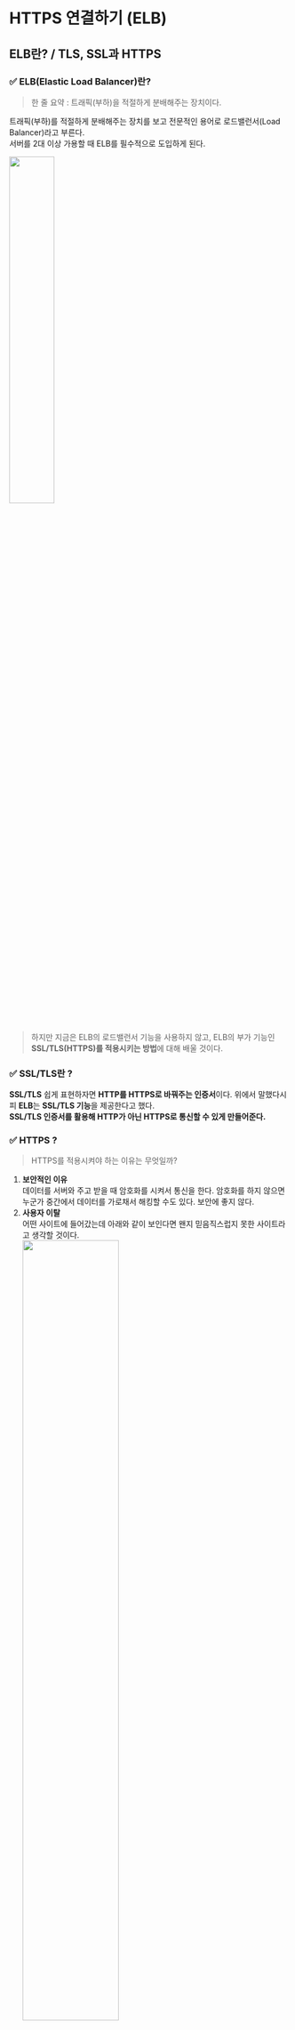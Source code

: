 # HTTPS 연결하기 (ELB)
## ELB란? / TLS, SSL과 HTTPS
### ✅ ELB(Elastic Load Balancer)란? 
> 한 줄 요약 : 트래픽(부하)을 적절하게 분배해주는 장치이다. 

트래픽(부하)를 적절하게 분배해주는 장치를 보고 전문적인 용어로 로드밸런서(Load Balancer)라고 부른다.<br> 
서버를 2대 이상 가용할 때 ELB를 필수적으로 도입하게 된다. 

<img src="https://github.com/hyewon218/kim-jpa2/assets/126750615/b2044505-6f5b-4f91-8f0b-eb949f3ef7b0" width="40%"/><br>

> 하지만 지금은 ELB의 로드밸런서 기능을 사용하지 않고, ELB의 부가 기능인 **SSL/TLS(HTTPS)를 적용시키는 방법**에 대해 배울 것이다.

### ✅ SSL/TLS란 ? 
**SSL/TLS** 쉽게 표현하자면 **HTTP를 HTTPS로 바꿔주는 인증서**이다.
위에서 말했다시피 **ELB**는 **SSL/TLS 기능**을 제공한다고 했다.<br> 
**SSL/TLS 인증서를 활용해 HTTP가 아닌 HTTPS로 통신할 수 있게 만들어준다.**

### ✅ HTTPS ? 
> HTTPS를 적용시켜야 하는 이유는 무엇일까? 
1. **보안적인 이유**<br>
데이터를 서버와 주고 받을 때 암호화를 시켜서 통신을 한다. 암호화를 하지 않으면 누군가 중간에서 데이터를 가로채서 해킹할 수도 있다. 보안에 좋지 않다.
2. **사용자 이탈**<br>
어떤 사이트에 들어갔는데 아래와 같이 보인다면 왠지 믿음직스럽지 못한 사이트라고 생각할 것이다.<br>
<img src="https://github.com/hyewon218/kim-jpa2/assets/126750615/635cd71b-c5ed-4880-b0eb-225107c1633c" width="60%"/><br>

### ✅ 현업에서는 ?
대부분의 웹 사이트에서 HTTPS를 적용시킨다.<br>
<img src="https://github.com/hyewon218/kim-jpa2/assets/126750615/ce72aa66-eaf6-46ab-a3a6-cf931dbbad09" width="60%"/><br>
HTTPS 인증을 받은 웹 사이트가 백엔드 서버와 통신하려면, 백엔드 서버의 주소도 HTTPS 인증을 받아야 한다.<br> 
따라서 백엔드 서버와 통신할 때도 IP 주소로 통신하는 게 아니라, HTTPS 인증을 받은 도메인 주소로 통신을 한다. 

주로 도메인을 구성할 때 아래와 같이 많이 구성한다.
- 웹 사이트 주소 : `**https**://jscode-edu.co.kr`
- 백엔드 API 서버 주소 : `**https**://api.jscode-edu.co.kr`

<br>

## ELB를 활용한 아키텍처 구성
### ✅ ELB를 활용한 아키텍처 구성
<img src="https://github.com/hyewon218/kim-jpa2/assets/126750615/f4466d76-639d-4dbc-be70-2cc0fcf4b810" width="30%"/><br>
ELB 도입 전 아키텍처<br>
<img src="https://github.com/hyewon218/kim-jpa2/assets/126750615/77ffc65f-83d2-4090-b0c9-4e4adfb08f97" width="50%"/><img src="https://github.com/hyewon218/kim-jpa2/assets/126750615/470f0ee1-e531-4c9a-9f9a-ba4157baacf3" width="50%"/><br>
ELB 도입 후 아키텍처<br>

ELB를 사용하기 전의 아키텍처는 사용자들이 EC2의 IP 주소 또는 도메인 주소에 직접 요청을 보내는 구조였다.
하지만 ELB를 추가적으로 도입함으로써 사용자들이 EC2에 직접적으로 요청을 보내지 않고 `ELB`를 향해 요청을 보내도록 구성할 것이다.<br> 
그래서 EC2 달았던 도메인도 ELB에 달 것이고, HTTPS도 ELB의 도메인에 적용시킬 예정이다.

<br>

## [실습] 1. ELB 셋팅하기 - 기본 구성
### ✅ 1. 리전 선택하기
`AWS EC2` `로드밸런서` 서비스로 들어가서 리전(Region)을 선택해야 한다.<br>
<img src="https://github.com/hyewon218/kim-jpa2/assets/126750615/9faa5eb7-7662-4af3-af19-2c40fbc3dd92" width="20%"/><img src="https://github.com/hyewon218/kim-jpa2/assets/126750615/32ee4237-41fc-4d84-9623-184c36a84c4e" width="40%"/><br>

### ✅ 2. 로드 밸런서 유형 선택하기
**2.1. 로드 밸런서 생성하기**<br>
<img src="https://github.com/hyewon218/kim-jpa2/assets/126750615/bff145d7-7d90-469e-ae72-be5eddc66efc" width="60%"/><br>

**2.2. 로드 밸런서 유형 선택하기**
3가지 로드 밸런서 유형 중 Application Load Balancer(ALB)를 선택하면 된다.
<img src="https://github.com/hyewon218/kim-jpa2/assets/126750615/ea91ef51-0b3d-43d7-b301-fe72a367b312" width="60%"/><br>
**참고)** **Application Load Balancer를 선택한 이유**를 간단하게 들자면 **HTTP, HTTPS에 대한 특징을 활용하기 위함**이다.
Application Load Balancer, Network Load Balancer, Gateway Load Balancer의 차이를 아는 건 AWS 입문자 입장에서 크게 중요한 부분이 아니다.<br> 
그러니 Application Load Balancer를 선택한 이유가 이해되지 않아도 넘어가도 괜찮다.

### ✅ 3. 기본 구성
<img src="https://github.com/hyewon218/kim-jpa2/assets/126750615/ef0441f7-d2a1-4405-898a-501928c9b511" width="60%"/><br>
- **인터넷 경계**와 **내부**라는 옵션이 있다. **내부** 옵션은 Private IP를 활용할 때 사용한다.<br> 
   입문 강의에서는 VPC, Private IP에 대한 개념을 활용하지 않을 예정이라 **인터넷 경계** 옵션을 선택하면 된다.
- **IPv4**와 **듀얼 스택**이라는 옵션이 있다. IPv6을 사용하는 EC2 인스턴스가 없다면 **IPv4**를 선택하면 된다.<br>
   우리가 만든 EC2 인스턴스는 전부 IPv4로 이루어져 있다.
    - **참고) IPv4와 IPv6의 차이**
      IPv4 주소는 `121.13.0.5`와 같은 IP 주소를 의미한다. <br>
      그런데 IPv4 주소가 고갈될 것으로 예측하고 IPv6을 추가로 만들어낸다.<br> 
      IPv6은 IPv4보다 훨씬 더 많은 주소값을 만들어낼 수 있게 구성했다. IPv6의 형태는 `2dfc:0:0:0:0217:cbff:fe8c:0`와 같다.

### ✅ 4. 네트워크 매핑
로드 밸런서가 어떤 **가용 영역**으로만 트래픽을 보낼 건지 제한하는 기능이다.<br>
아직 가용 영역에 대한 개념을 배우지 않았다. AWS 입문자한테는 별로 중요한 개념이 아니다.<br>
가용 영역에 제한을 두지 않고 모든 영역에 트래픽을 보내게 설정하자. 즉, **모든 가용 영역에 다 체크하자.**<br>
<img src="https://github.com/hyewon218/kim-jpa2/assets/126750615/67e0945c-82bc-4297-a512-d441d79528a8" width="60%"/><br>

<br>

## [실습] 2. ELB 셋팅하기 - 보안그룹
### ✅ 보안 그룹
#### `AWS EC2 보안 그룹`에서 보안 그룹 생성하기
<img src="https://github.com/hyewon218/kim-jpa2/assets/126750615/dca1cb85-0ba1-4ea3-8561-8808594b8a0c" width="60%"/><br>
- ELB의 특성상 인바운드 규칙에 `80`(HTTP), `443`(HTTPS) 포트로 모든 IP에 대해 요청을 받을 수 있게 설정해야 한다.

#### ELB 만드는 창으로 돌아와서 보안 그룹 등록하기
<img src="https://github.com/hyewon218/kim-jpa2/assets/126750615/9d6ba7f9-e4f1-470c-89e7-3ca534a72f4f" width="60%"/><br>


<br>

## [실습] 3. ELB 셋팅하기 - 리스너 및 라우팅 / 헬스 체크
### ✅ 1. 대상 그룹(Target Group) 설정하기
리스너 및 라우팅 설정은 ELB로 들어온 요청을 어떤 EC2 인스턴스에 전달할 건지를 설정하는 부분이다. 

1. .<br>
<img src="https://github.com/hyewon218/kim-jpa2/assets/126750615/eda2299c-c446-4ca8-adb6-85fca9fab278" width="60%"/><br>
ELB로 들어온 요청을 ‘어떤 곳’으로 전달해야 하는데, 여기서 ‘어떤 곳’을 대상 그룹(Target Group)이라고 표현한다.<br> 
즉, ELB로 들어온 요청을 어디로 보낼 지 대상 그룹을 만들어야 한다. 

2. 대상 유형 선택하기<br>
<img src="https://github.com/hyewon218/kim-jpa2/assets/126750615/a5ff594f-430e-4611-9b90-387e063de4b3" width="60%"/><br>
   EC2에서 만든 특정 인스턴스로 트래픽을 전달할 것이기 때문에 인스턴스 옵션을 선택한다. 

3. 프토토콜, IP 주소 유형, 프로토콜 버전 설정<br>
<img src="https://github.com/hyewon218/kim-jpa2/assets/126750615/62a054e6-86f9-48b1-9c62-6869b8c5be77" width="60%"/><br>

ELB가 사용자로부터 트래픽을 받아 대상 그룹에게 어떤 방식으로 전달할 지 설정하는 부분이다. <br>
위 그림은 HTTP(HTTP1), 80번 포트, IPv4 주소로 통신을 한다는 걸 뜻한다. 이 방식이 흔하게 현업에서 많이 쓰이는 셋팅 방법이다. 

4. 상태 검사 설정하기<br>
<img src="https://github.com/hyewon218/kim-jpa2/assets/126750615/1e9cb141-b265-4323-bbe5-a05fb3fa7d68" width="60%"/><br>
ELB의 부가 기능으로 상태 검사(= Health Check, 헬스 체크) 기능이 있다. 이 기능은 굉장히 중요한 기능 중 하나이므로 확실하게 짚고 넘어가자. 

실제 ELB로 들어온 요청을 대상 그룹에 있는 여러 EC2 인스턴스로 전달하는 역할을 가진다.<br> 
(@ELB를 활용한 아키텍처 구성) 그런데 만약 특정 EC2 인스턴스 내에 있는 서버가 예상치 못한 에러로 고장났다고 가정해보자.<br> 
그럼 ELB 입장에서 고장난 서버한테 요청(트래픽)을 전달하는 게 비효율적인 행동이다. 

이런 상황을 방지하기 위해 ELB는 주기적으로(기본 30초 간격) 대상 그룹에 속해있는 각각의 EC2 인스턴스에 요청을 보내본다.<br> 
그 요청에 대한 200번대(HTTP Status Code) 응답이 잘 날라온다면 서버가 정상적으로 잘 작동되고 있다고 판단한다.<br> 
만약 요청을 보냈는데 200번대의 응답이 날라오지 않는다면 서버가 고장났다고 판단해서, ELB가 고장났다고 판단한 EC2 인스턴스로는 요청(트래픽)을 보내지 않는다.

이러한 작동 과정을 통해 조금 더 효율적인 요청(트래픽)의 분배가 가능해진다. 


위에서 설정한 값을 해석해보자면, 대상 그룹의 각각의 EC2 인스턴스에 `GET /health`(HTTP 프로토콜 활용)으로 요청을 보내게끔 설정한 것이다.<br> 
정상적인 헬스 체크 기능을 위해 EC2 인스턴스에서 작동하고 있는 백엔드 서버에 Health Check용 API를 만들어야 한다. 뒤에서 곧 만들 예정이다. 

5. 대상 등록하기<br>
<img src="https://github.com/hyewon218/kim-jpa2/assets/126750615/89f5bc08-8890-49a0-8b6a-08715f9db1c0" width="60%"/><br>

6. ELB 만드는 창으로 돌아와서 대상 그룹(Target Group) 등록하기<br>
<img src="https://github.com/hyewon218/kim-jpa2/assets/126750615/758161e0-a948-41a0-bfc9-1589eaeec461" width="60%"/><br>
위 설정을 해석하자면 ELB에 HTTP를 활용해 80번 포트로 들어온 요청(트래픽)을 설정한 대상 그룹으로 전달하겠다는 의미이다. 

7. 로드 밸런서 생성하기<br>
나머지 옵션들은 그대로 두고 로드 밸런서를 생성하면 된다.<br>
<img src="https://github.com/hyewon218/kim-jpa2/assets/126750615/883f29ff-2f74-4cee-a9ee-760711f337a8" width="60%"/><br>


### ✅ 2. Health Check API 추가하기
위의 샘플 프로젝트처럼 ELB의 상태 검사(= Health Check, 헬스 체크)에 응답할 수 있는 API를 추가하자.<br>
그런 뒤에 EC2 인스턴스의 서버를 업데이트 시켜주자. 

### ✅ 3. 로드밸런서 주소를 통해 서버 접속해보기
<img src="https://github.com/hyewon218/kim-jpa2/assets/126750615/11cd78c0-4f10-41fe-aa98-54c3d6d286de" width="60%"/><br>
<img src="https://github.com/hyewon218/kim-jpa2/assets/126750615/f9d597f0-0676-41d6-bd72-159e8eaa3490" width="60%"/><br>

<br>

## [실습] 4. ELB에 도메인 연결하기
### ✅ 1. Route 53에서 EC2에 연결되어 있던 레코드 삭제
<img src="https://github.com/hyewon218/kim-jpa2/assets/126750615/4c1b07dc-d32c-4a63-917b-72470437afbf" width="60%"/><br>
### ✅ 2. Route 53에서 ELB에 도메인 연결하기
<img src="https://github.com/hyewon218/kim-jpa2/assets/126750615/0defceff-2bc6-429e-9ed1-415c98bbc8c8" width="60%"/><br>

<br>

## [실습] 5. HTTPS 적용을 위해 인증서 발급받기
> HTTPS를 적용하기 위해서는 인증서를 발급받아야 한다.
### ✅ 1. AWS Certificate Manager 서비스로 들어가서 인증서 요청 버튼 누르기
<img src="https://github.com/hyewon218/kim-jpa2/assets/126750615/551116d7-da26-4d82-8483-202e2e2d424c" width="60%"/><br>
### ✅ 2. 인증서 요청하기
<img src="https://github.com/hyewon218/kim-jpa2/assets/126750615/128499cd-c06f-4841-84fd-3098ed7e0848" width="60%"/><br>
<img src="https://github.com/hyewon218/kim-jpa2/assets/126750615/394b0560-3f7c-481b-9cee-2c862d8abdb9" width="60%"/><br>
### ✅ 3. 인증서 검증하기
내가 소유한 도메인이 맞는 지 검증하는 과정이다.<br>
**1.**<br>
<img src="https://github.com/hyewon218/kim-jpa2/assets/126750615/92411194-0adb-4979-9caf-105c8226ac90" width="60%"/><br>
<img src="https://github.com/hyewon218/kim-jpa2/assets/126750615/8dd30cd8-2720-4e86-a7de-7fb89731a12f" width="60%"/><br>

**2. 검증 완료**<br>
3분 정도 기다렸다가 AWS Certificate Manager 창을 새로고침하면 아래와 같이 검증이 완료된다. (길게는 10분 정도 소요될 때도 있다.)<br>
<img src="https://github.com/hyewon218/kim-jpa2/assets/126750615/2ec3e67f-8691-4710-8fe0-4209795d0919" width="60%"/><br>

<br>

## [실습] 6. ELB에 HTTPS 설정하기
### ✅ 1. ELB의 리스너 및 규칙 수정하기
1. **HTTPS에 대한 리스너 추가하기**<br>
<img src="https://github.com/hyewon218/kim-jpa2/assets/126750615/8e9a61f9-1abf-4b5d-91cf-3663e1e9e82f" width="60%"/><br>
<img src="https://github.com/hyewon218/kim-jpa2/assets/126750615/a45fb182-723d-4bf7-ad58-7ad78185d6d0" width="60%"/><br>
<img src="https://github.com/hyewon218/kim-jpa2/assets/126750615/dbb479e1-e0e4-463d-83b6-768abf5eff58" width="60%"/><br>
> 위와 같이 설정하면 HTTPS가 한 5초 정도 있다가 바로 적용된다.

### ✅2. HTTPS가 잘 적용됐는 지 확인하기
구매한 도메인에 https를 붙여서 접속해보자.<br>
<img src="https://github.com/hyewon218/kim-jpa2/assets/126750615/78a22afe-1b0f-4bbb-893b-7b68995c94e0" width="60%"/><br>

### ✅3. HTTP로 접속할 경우 HTTPS로 전환되도록 설정하기
아직까지 아쉬운 점은 http를 붙여서 접속할 경우 HTTPS를 사용하지 않고 접속이 가능하다는 점이다.<br> 
http를 붙여서 접속하더라도 자동으로 HTTPS로 전환(Redirect)되도록 만들어보자.<br>
<img src="https://github.com/hyewon218/kim-jpa2/assets/126750615/c4e1718e-362a-4a6b-a988-c912df00b029" width="60%"/><br>

1. 기존 HTTP:80 리스너를 삭제하기<br>
<img src="https://github.com/hyewon218/kim-jpa2/assets/126750615/044024c0-a0eb-40e3-a04a-8feaa44f7216" width="60%"/><br>
2. 리스너 추가하기<br>
<img src="https://github.com/hyewon218/kim-jpa2/assets/126750615/bfc2062c-be3b-469d-b070-36989418836f" width="60%"/><br>

### ✅4. HTTP로 접속해도 HTTPS로 잘 전환되는 지 확인하기
<img src="https://github.com/hyewon218/kim-jpa2/assets/126750615/4160101c-941f-4172-a3fe-3c063f3b7436" width="60%"/><br>
